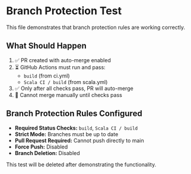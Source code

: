 # Branch Protection Test

This file demonstrates that branch protection rules are working correctly.

## What Should Happen

1. ✅ PR created with auto-merge enabled
2. ⏳ GitHub Actions must run and pass:
   - `build` (from ci.yml)
   - `Scala CI / build` (from scala.yml)
3. ✅ Only after all checks pass, PR will auto-merge
4. 🚫 Cannot merge manually until checks pass

## Branch Protection Rules Configured

- **Required Status Checks:** `build`, `Scala CI / build`
- **Strict Mode:** Branches must be up to date
- **Pull Request Required:** Cannot push directly to main
- **Force Push:** Disabled
- **Branch Deletion:** Disabled

This test will be deleted after demonstrating the functionality.
